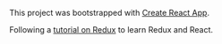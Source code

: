 This project was bootstrapped with [Create React App](https://github.com/facebookincubator/create-react-app).

Following a [tutorial on Redux](https://www.youtube.com/watch?v=93p3LxR9xfM) to learn Redux and React.
